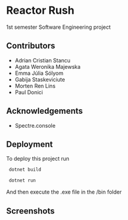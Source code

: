
# Reactor Rush

1st semester Software Engineering project

## Contributors

- Adrian Cristian Stancu
- Agata Weronika Majewska
- Emma Júlia Sólyom
- Gabija Staskeviciute
- Morten Ren Lins
- Paul Donici


## Acknowledgements

 - Spectre.console


## Deployment

To deploy this project run

```bash
 dotnet build
```
```bash
 dotnet run
```

And then execute the .exe file in the /bin folder

## Screenshots


